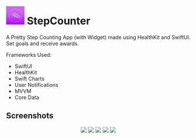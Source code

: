 # <img src="https://github.com/maxreuben/StepCounter/blob/main/Steps/Assets.xcassets/AppIcon.appiconset/StepTracker.png" alt="TripApp.png" title="TripApp" width="50" height="50"/> StepCounter

A Pretty Step Counting App (with Widget) made using HealthKit and SwiftUI. Set goals and receive awards.

Frameworks Used:
  * SwiftUI
  * HealthKit
  * Swift Charts
  * User Notifications
  * MVVM
  * Core Data

## Screenshots
<p align="center">
<img src="https://user-images.githubusercontent.com/76922883/209883943-03fc014d-778a-429d-8817-79d5a665ba0d.jpg" width="150"/>
<img src="https://user-images.githubusercontent.com/76922883/209884023-aca50258-92ee-4dcf-89db-5e69ee6d3076.jpg" width="150"/>
<img src="https://user-images.githubusercontent.com/76922883/209884047-f5b8bf5f-7ee5-43f1-bedc-6c7786197a13.jpg" width="150"/>
<img src="https://user-images.githubusercontent.com/76922883/209884076-f3ebcd7b-5dc2-49c2-9762-83e50c19e102.jpg" width="150"/>
<img src="https://user-images.githubusercontent.com/76922883/209884112-f3ad71cd-2fb7-4473-a1d3-8fbdb3c37a00.jpg" width="150"/>
</p>
